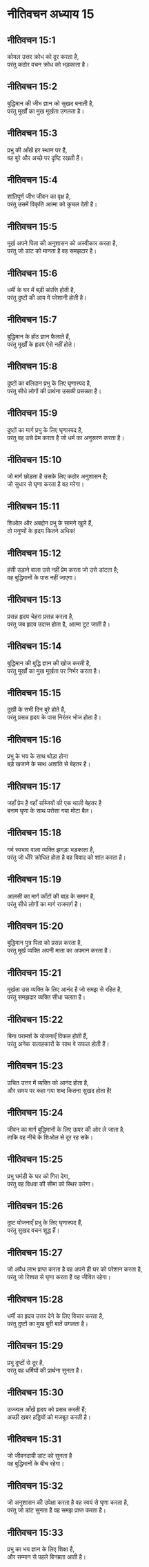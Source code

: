 # नीतिवचन अध्याय 15

## नीतिवचन 15:1

कोमल उत्तर क्रोध को दूर करता है,  
परंतु कठोर वचन क्रोध को भड़काता है।

## नीतिवचन 15:2

बुद्धिमान की जीभ ज्ञान को सुखद बनाती है,  
परंतु मूर्खों का मुख मूर्खता उगलता है।

## नीतिवचन 15:3

प्रभु की आँखें हर स्थान पर हैं,  
वह बुरे और अच्छे पर दृष्टि रखती हैं।

## नीतिवचन 15:4

शांतिपूर्ण जीभ जीवन का वृक्ष है,  
परंतु उसमें विकृति आत्मा को कुचल देती है।

## नीतिवचन 15:5

मूर्ख अपने पिता की अनुशासन को अस्वीकार करता है,  
परंतु जो डांट को मानता है वह समझदार है।

## नीतिवचन 15:6

धर्मी के घर में बड़ी संपत्ति होती है,  
परंतु दुष्टों की आय में परेशानी होती है।

## नीतिवचन 15:7

बुद्धिमान के होंठ ज्ञान फैलाते हैं,  
परंतु मूर्खों के हृदय ऐसे नहीं होते।

## नीतिवचन 15:8

दुष्टों का बलिदान प्रभु के लिए घृणास्पद है,  
परंतु सीधे लोगों की प्रार्थना उसकी प्रसन्नता है।

## नीतिवचन 15:9

दुष्टों का मार्ग प्रभु के लिए घृणास्पद है,  
परंतु वह उसे प्रेम करता है जो धर्म का अनुसरण करता है।

## नीतिवचन 15:10

जो मार्ग छोड़ता है उसके लिए कठोर अनुशासन है;  
जो सुधार से घृणा करता है वह मरेगा।

## नीतिवचन 15:11

शिओल और अबद्दोन प्रभु के सामने खुले हैं,  
तो मनुष्यों के हृदय कितने अधिक!

## नीतिवचन 15:12

हंसी उड़ाने वाला उसे नहीं प्रेम करता जो उसे डांटता है;  
वह बुद्धिमानों के पास नहीं जाएगा।

## नीतिवचन 15:13

प्रसन्न हृदय चेहरा प्रसन्न करता है,  
परंतु जब हृदय उदास होता है, आत्मा टूट जाती है।

## नीतिवचन 15:14

बुद्धिमान की बुद्धि ज्ञान की खोज करती है,  
परंतु मूर्खों का मुख मूर्खता पर निर्भर करता है।

## नीतिवचन 15:15

दुखी के सभी दिन बुरे होते हैं,  
परंतु प्रसन्न हृदय के पास निरंतर भोज होता है।

## नीतिवचन 15:16

प्रभु के भय के साथ थोड़ा होना  
बड़े खजाने के साथ अशांति से बेहतर है।

## नीतिवचन 15:17

जहाँ प्रेम है वहाँ सब्जियों की एक थाली बेहतर है  
बनाम घृणा के साथ परोसा गया मोटा बैल।

## नीतिवचन 15:18

गर्म स्वभाव वाला व्यक्ति झगड़ा भड़काता है,  
परंतु जो धीरे क्रोधित होता है वह विवाद को शांत करता है।

## नीतिवचन 15:19

आलसी का मार्ग काँटों की बाड़ के समान है,  
परंतु सीधे लोगों का मार्ग राजमार्ग है।

## नीतिवचन 15:20

बुद्धिमान पुत्र पिता को प्रसन्न करता है,  
परंतु मूर्ख व्यक्ति अपनी माता का अपमान करता है।

## नीतिवचन 15:21

मूर्खता उस व्यक्ति के लिए आनंद है जो समझ से रहित है,  
परंतु समझदार व्यक्ति सीधा चलता है।

## नीतिवचन 15:22

बिना परामर्श के योजनाएँ विफल होती हैं,  
परंतु अनेक सलाहकारों के साथ वे सफल होती हैं।

## नीतिवचन 15:23

उचित उत्तर में व्यक्ति को आनंद होता है,  
और समय पर कहा गया शब्द कितना सुखद होता है!

## नीतिवचन 15:24

जीवन का मार्ग बुद्धिमानों के लिए ऊपर की ओर ले जाता है,  
ताकि वह नीचे के शिओल से दूर रह सके।

## नीतिवचन 15:25

प्रभु घमंडी के घर को गिरा देगा,  
परंतु वह विधवा की सीमा को स्थिर करेगा।

## नीतिवचन 15:26

दुष्ट योजनाएँ प्रभु के लिए घृणास्पद हैं,  
परंतु सुखद वचन शुद्ध हैं।

## नीतिवचन 15:27

जो अवैध लाभ प्राप्त करता है वह अपने ही घर को परेशान करता है,  
परंतु जो रिश्वत से घृणा करता है वह जीवित रहेगा।

## नीतिवचन 15:28

धर्मी का हृदय उत्तर देने के लिए विचार करता है,  
परंतु दुष्टों का मुख बुरी बातें उगलता है।

## नीतिवचन 15:29

प्रभु दुष्टों से दूर है,  
परंतु वह धर्मियों की प्रार्थना सुनता है।

## नीतिवचन 15:30

उज्ज्वल आँखें हृदय को प्रसन्न करती हैं;  
अच्छी खबर हड्डियों को मजबूत करती है।

## नीतिवचन 15:31

जो जीवनदायी डांट को सुनता है  
वह बुद्धिमानों के बीच रहेगा।

## नीतिवचन 15:32

जो अनुशासन की उपेक्षा करता है वह स्वयं से घृणा करता है,  
परंतु जो डांट सुनता है वह समझ प्राप्त करता है।

## नीतिवचन 15:33

प्रभु का भय ज्ञान के लिए शिक्षा है,  
और सम्मान से पहले विनम्रता आती है।
